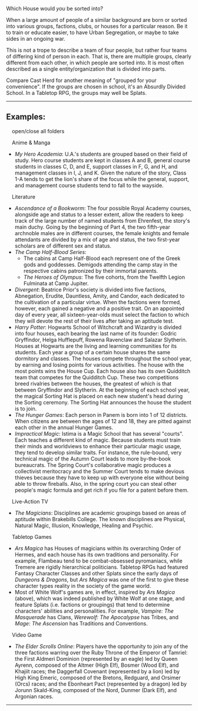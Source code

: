 Which House would _you_ be sorted into?

When a large amount of people of a similar background are born or sorted into various groups, factions, clubs, or houses for a particular reason. Be it to train or educate easier, to have Urban Segregation, or maybe to take sides in an ongoing war.

This is not a trope to describe a team of four people, but rather four teams of differing kind of person in each. That is, there are multiple groups, clearly different from each other, in which people are sorted into. It is most often described as a single entity/organization that is divided into parts.

Compare Cast Herd for another meaning of "grouped for your convenience". If the groups are chosen in school, it's an Absurdly Divided School. In a Tabletop RPG, the groups may well be Splats.

___

## Examples:

    open/close all folders 

    Anime & Manga 

-   _My Hero Academia_: U.A.'s students are grouped based on their field of study. Hero course students are kept in classes A and B, general course students in classes C, D, and E, support classes in F, G, and H, and management classes in I, J, and K. Given the nature of the story, Class 1-A tends to get the lion's share of the focus while the general, support, and management course students tend to fall to the wayside.

    Literature 

-   _Ascendance of a Bookworm_: The four possible Royal Academy courses, alongside age and status to a lesser extent, allow the readers to keep track of the large number of named students from Ehrenfest, the story's main duchy. Going by the beginning of Part 4, the two fifth-year archnoble males are in different courses, the female knights and female attendants are divided by a mix of age and status, the two first-year scholars are of different sex and status.
-   _The Camp Half-Blood Series_:
    -   The cabins at Camp Half-Blood each represent one of the Greek gods and goddesses. Demigods attending the camp stay in the respective cabins patronized by their immortal parents.
    -   _The Heroes of Olympus_: The five cohorts, from the Twelfth Legion Fulminata at Camp Jupiter.
-   _Divergent_: Beatrice Prior's society is divided into five factions, Abnegation, Erudite, Dauntless, Amity, and Candor, each dedicated to the cultivation of a particular virtue. When the factions were formed, however, each gained a negative and a positive trait. On an appointed day of every year, all sixteen-year-olds must select the faction to which they will devote the rest of their lives after taking an aptitude test.
-   _Harry Potter_: Hogwarts School of Witchcraft and Wizardry is divided into four houses, each bearing the last name of its founder: Godric Gryffindor, Helga Hufflepuff, Rowena Ravenclaw and Salazar Slytherin. Houses at Hogwarts are the living and learning communities for its students. Each year a group of a certain house shares the same dormitory and classes. The houses compete throughout the school year, by earning and losing points for various activities. The house with the most points wins the House Cup. Each house also has its own Quidditch team that competes for the Quidditch Cup. These two competitions breed rivalries between the houses, the greatest of which is that between Gryffindor and Slytherin. At the beginning of each school year, the magical Sorting Hat is placed on each new student's head during the Sorting ceremony. The Sorting Hat announces the house the student is to join.
-   _The Hunger Games_: Each person in Panem is born into 1 of 12 districts. When citizens are between the ages of 12 and 18, they are pitted against each other in the annual Hunger Games.
-   _Impractical Magic_: Istima is a Magic School that has several "courts". Each teaches a different kind of magic. Because students must train their minds and worldviews to enhance their particular magic usage, they tend to develop similar traits. For instance, the rule-bound, very technical magic of the Autumn Court leads to more by-the-book bureaucrats. The Spring Court's collaborative magic produces a collectivist meritocracy and the Summer Court tends to make devious thieves because they have to keep up with everyone else without being able to throw fireballs. Also, in the spring court you can steal other people's magic formula and get rich if you file for a patent before them.

    Live-Action TV 

-   _The Magicians_: Disciplines are academic groupings based on areas of aptitude within Brakebills College. The known disciplines are Physical, Natural Magic, Illusion, Knowledge, Healing and Psychic.

    Tabletop Games 

-   _Ars Magica_ has Houses of magicians within its overarching Order of Hermes, and each house has its own traditions and personality. For example, Flambeau tend to be combat-obsessed pyromaniacs, while Tremere are rigidly hierarchical politicians. Tabletop RPGs had featured Fantasy Character Classes and other Splats since the early days of _Dungeons & Dragons_, but _Ars Magica_ was one of the first to give these character types reality in the society of the game world.
-   Most of White Wolf's games are, in effect, inspired by _Ars Magica_ (above), which was indeed published by White Wolf at one stage, and feature Splats (i.e. factions or groupings) that tend to determine characters' abilities and personalities. For example, _Vampire: The Masquerade_ has Clans, _Werewolf: The Apocalypse_ has Tribes, and _Mage: The Ascension_ has Traditions and Conventions.

    Video Game 

-   _The Elder Scrolls Online_: Players have the opportunity to join any of the three factions warring over the Ruby Throne of the Emperor of Tamriel: the First Aldmeri Dominion (represented by an eagle) led by Queen Ayrenn, composed of the Altmer (High Elf), Bosmer (Wood Elf), and Khajiit races; the Daggerfall Covenant (represented by a lion) led by High King Emeric, composed of the Bretons, Redguard, and Orsimer (Orcs) races; and the Ebonheart Pact (represented by a dragon) led by Jorunn Skald-King, composed of the Nord, Dunmer (Dark Elf), and Argonian races.

___